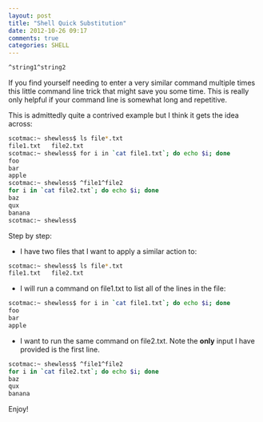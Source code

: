 ```yaml
---
layout: post
title: "Shell Quick Substitution"
date: 2012-10-26 09:17
comments: true
categories: SHELL
---
```


``` bash quick substitution
^string1^string2
```

If you find yourself needing to enter a very similar command multiple times this little command line trick that might save you some time.  This is really only helpful if your command line is somewhat long and repetitive. 

This is admittedly quite a contrived example but I think it gets the idea across:

``` bash example
scotmac:~ shewless$ ls file*.txt
file1.txt	file2.txt
scotmac:~ shewless$ for i in `cat file1.txt`; do echo $i; done
foo
bar
apple
scotmac:~ shewless$ ^file1^file2
for i in `cat file2.txt`; do echo $i; done
baz
qux
banana
scotmac:~ shewless$ 
```

Step by step:

- I have two files that I want to apply a similar action to:
``` bash list files
scotmac:~ shewless$ ls file*.txt
file1.txt	file2.txt
```
- I will run a command on file1.txt to list all of the lines in the file:
``` bash command on file1.txt
scotmac:~ shewless$ for i in `cat file1.txt`; do echo $i; done
foo
bar
apple
```
- I want to run the same command on file2.txt.  Note the **only** input I have provided is the first line.
``` bash command on file2.txt
scotmac:~ shewless$ ^file1^file2
for i in `cat file2.txt`; do echo $i; done
baz
qux
banana
```
Enjoy!
